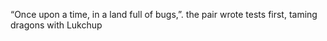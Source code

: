 “Once upon a time, in a land full of bugs,”.
the pair wrote tests first, taming dragons with Lukchup
